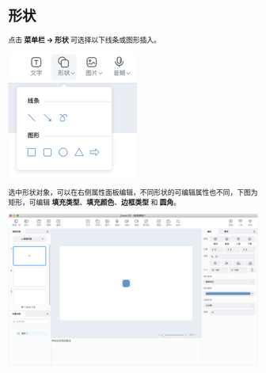 # 形状

点击 **菜单栏 -> 形状** 可选择以下线条或图形插入。

![插入形状](img/shape.png)

选中形状对象，可以在右侧属性面板编辑，不同形状的可编辑属性也不同，下图为矩形，可编辑 **填充类型**、**填充颜色**、**边框类型** 和 **圆角**。

![插入形状](img/shape_info.png)
